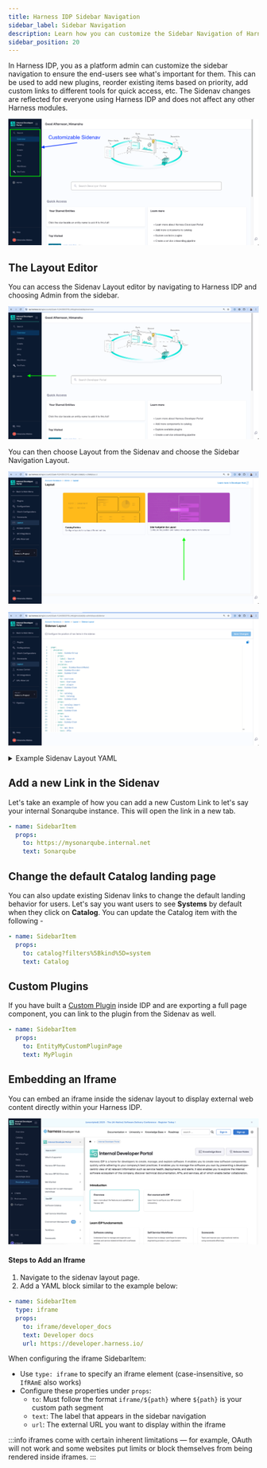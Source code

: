 ```yaml
---
title: Harness IDP Sidebar Navigation
sidebar_label: Sidebar Navigation
description: Learn how you can customize the Sidebar Navigation of Harness IDP
sidebar_position: 20
---
```


In Harness IDP, you as a platform admin can customize the sidebar navigation to ensure the end-users see what's important for them. This can be used to add new plugins, reorder existing items based on priority, add custom links to different tools for quick access, etc. The Sidenav changes are reflected for everyone using Harness IDP and does not affect any other Harness modules.

![](./static/customizable-sidenav.png)

## The Layout Editor

You can access the Sidenav Layout editor by navigating to Harness IDP and choosing Admin from the sidebar.

![](./static/click-on-admin.png)

You can then choose Layout from the Sidenav and choose the Sidebar Navigation Layout.

![](./static/click-on-layout.png)

![](./static/sidenav-layout-editor.png)

<details>
<summary>Example Sidenav Layout YAML</summary>

```yaml
page:
  children:
    - name: SidebarGroup
      props:
        label: Search
        to: /search
      children:
        - name: SidebarSearchModal
    - name: SidebarDivider
    - name: SidebarItem
      props:
        to: overview
        text: Home
    - name: SidebarItem
      props:
        to: catalog
        text: Catalog
    - name: SidebarItem
      props:
        to: create
        text: Workflows
    - name: SidebarItem
      props:
        to: docs
        text: Docs
    - name: SidebarItem
      props:
        to: api-docs
        text: APIs
    - name: SidebarItem
      props:
        to: catalog-import
        text: Register
    - name: SidebarDivider
```

</details>

## Add a new Link in the Sidenav

Let's take an example of how you can add a new Custom Link to let's say your internal Sonarqube instance. This will open the link in a new tab.

```yaml
- name: SidebarItem
  props:
    to: https://mysonarqube.internal.net
    text: Sonarqube
```

## Change the default Catalog landing page

You can also update existing Sidenav links to change the default landing behavior for users. Let's say you want users to see **Systems** by default when they click on **Catalog**. You can update the Catalog item with the following -

```yaml
- name: SidebarItem
  props:
    to: catalog?filters%5Bkind%5D=system
    text: Catalog
```

## Custom Plugins

If you have built a [Custom Plugin](/docs/internal-developer-portal/plugins/custom-plugins/overview) inside IDP and are exporting a full page component, you can link to the plugin from the Sidenav as well.

```yaml
- name: SidebarItem
  props:
    to: EntityMyCustomPluginPage
    text: MyPlugin
```

## Embedding an Iframe

You can embed an iframe inside the sidenav layout to display external web content directly within your Harness IDP.

![](./static/iframe-embedd.png)

#### Steps to Add an Iframe

1. Navigate to the sidenav layout page.
2. Add a YAML block similar to the example below:

```yaml
- name: SidebarItem
  type: iframe
  props:
    to: iframe/developer_docs
    text: Developer docs
    url: https://developer.harness.io/
```

When configuring the iframe SidebarItem:

* Use `type: iframe` to specify an iframe element (case-insensitive, so `IfRAmE` also works)
* Configure these properties under `props`:
  * `to`: Must follow the format `iframe/${path}` where `${path}` is your custom path segment
  * `text`: The label that appears in the sidebar navigation
  * `url`: The external URL you want to display within the iframe

:::info
iframes come with certain inherent limitations — for example, OAuth will not work and some websites put limits or block themselves from being rendered inside iframes.
:::
